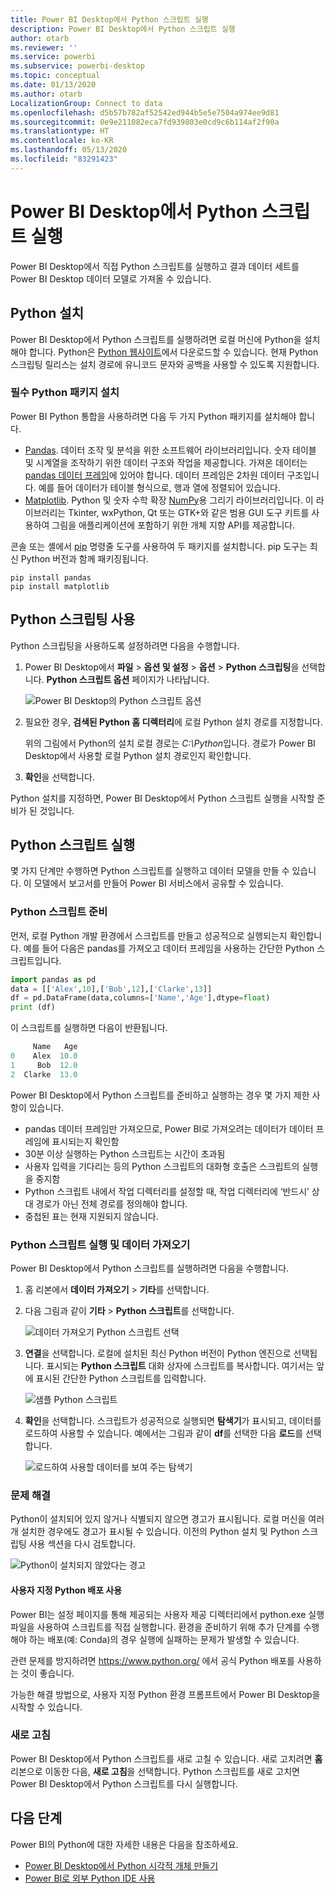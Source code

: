 ```yaml
---
title: Power BI Desktop에서 Python 스크립트 실행
description: Power BI Desktop에서 Python 스크립트 실행
author: otarb
ms.reviewer: ''
ms.service: powerbi
ms.subservice: powerbi-desktop
ms.topic: conceptual
ms.date: 01/13/2020
ms.author: otarb
LocalizationGroup: Connect to data
ms.openlocfilehash: d5b57b782af52542ed944b5e5e7504a974ee9d81
ms.sourcegitcommit: 0e9e211082eca7fd939803e0cd9c6b114af2f90a
ms.translationtype: HT
ms.contentlocale: ko-KR
ms.lasthandoff: 05/13/2020
ms.locfileid: "83291423"
---
```

# <a name="run-python-scripts-in-power-bi-desktop"></a>Power BI Desktop에서 Python 스크립트 실행

Power BI Desktop에서 직접 Python 스크립트를 실행하고 결과 데이터 세트를 Power BI Desktop 데이터 모델로 가져올 수 있습니다.

## <a name="install-python"></a>Python 설치

Power BI Desktop에서 Python 스크립트를 실행하려면 로컬 머신에 Python을 설치해야 합니다. Python은 [Python 웹사이트](https://www.python.org/)에서 다운로드할 수 있습니다. 현재 Python 스크립팅 릴리스는 설치 경로에 유니코드 문자와 공백을 사용할 수 있도록 지원합니다.

### <a name="install-required-python-packages"></a>필수 Python 패키지 설치

Power BI Python 통합을 사용하려면 다음 두 가지 Python 패키지를 설치해야 합니다.

* [Pandas](https://pandas.pydata.org/). 데이터 조작 및 분석을 위한 소프트웨어 라이브러리입니다. 숫자 테이블 및 시계열을 조작하기 위한 데이터 구조와 작업을 제공합니다. 가져온 데이터는 [pandas 데이터 프레임](https://www.tutorialspoint.com/python_pandas/python_pandas_dataframe.htm)에 있어야 합니다. 데이터 프레임은 2차원 데이터 구조입니다. 예를 들어 데이터가 테이블 형식으로, 행과 열에 정렬되어 있습니다.
* [Matplotlib](https://matplotlib.org/). Python 및 숫자 수학 확장 [NumPy](https://www.numpy.org/)용 그리기 라이브러리입니다. 이 라이브러리는 Tkinter, wxPython, Qt 또는 GTK+와 같은 범용 GUI 도구 키트를 사용하여 그림을 애플리케이션에 포함하기 위한 개체 지향 API를 제공합니다.

콘솔 또는 셸에서 [pip](https://pip.pypa.io/en/stable/) 명령줄 도구를 사용하여 두 패키지를 설치합니다. pip 도구는 최신 Python 버전과 함께 패키징됩니다.

```CMD
pip install pandas
pip install matplotlib
```

## <a name="enable-python-scripting"></a>Python 스크립팅 사용

Python 스크립팅을 사용하도록 설정하려면 다음을 수행합니다.

1. Power BI Desktop에서 **파일** > **옵션 및 설정** > **옵션** > **Python 스크립팅**을 선택합니다. **Python 스크립트 옵션** 페이지가 나타납니다.

   ![Power BI Desktop의 Python 스크립트 옵션](media/desktop-python-scripts/python-scripts-7.png)

1. 필요한 경우, **검색된 Python 홈 디렉터리**에 로컬 Python 설치 경로를 지정합니다.

   위의 그림에서 Python의 설치 로컬 경로는 *C:\Python*입니다. 경로가 Power BI Desktop에서 사용할 로컬 Python 설치 경로인지 확인합니다.

1. **확인**을 선택합니다.

Python 설치를 지정하면, Power BI Desktop에서 Python 스크립트 실행을 시작할 준비가 된 것입니다.

## <a name="run-python-scripts"></a>Python 스크립트 실행

몇 가지 단계만 수행하면 Python 스크립트를 실행하고 데이터 모델을 만들 수 있습니다. 이 모델에서 보고서를 만들어 Power BI 서비스에서 공유할 수 있습니다.

### <a name="prepare-a-python-script"></a>Python 스크립트 준비

먼저, 로컬 Python 개발 환경에서 스크립트를 만들고 성공적으로 실행되는지 확인합니다. 예를 들어 다음은 pandas를 가져오고 데이터 프레임을 사용하는 간단한 Python 스크립트입니다.

```python
import pandas as pd
data = [['Alex',10],['Bob',12],['Clarke',13]]
df = pd.DataFrame(data,columns=['Name','Age'],dtype=float)
print (df)
```

이 스크립트를 실행하면 다음이 반환됩니다.

```python
     Name   Age
0    Alex  10.0
1     Bob  12.0
2  Clarke  13.0
```

Power BI Desktop에서 Python 스크립트를 준비하고 실행하는 경우 몇 가지 제한 사항이 있습니다.

* pandas 데이터 프레임만 가져오므로, Power BI로 가져오려는 데이터가 데이터 프레임에 표시되는지 확인함
* 30분 이상 실행하는 Python 스크립트는 시간이 초과됨
* 사용자 입력을 기다리는 등의 Python 스크립트의 대화형 호출은 스크립트의 실행을 중지함
* Python 스크립트 내에서 작업 디렉터리를 설정할 때, 작업 디렉터리에 ‘반드시’ 상대 경로가 아닌 전체 경로를 정의해야 합니다. 
* 중첩된 표는 현재 지원되지 않습니다.

### <a name="run-your-python-script-and-import-data"></a>Python 스크립트 실행 및 데이터 가져오기

Power BI Desktop에서 Python 스크립트를 실행하려면 다음을 수행합니다.

1. 홈 리본에서 **데이터 가져오기** > **기타**를 선택합니다.

1. 다음 그림과 같이 **기타** > **Python 스크립트**를 선택합니다.

   ![데이터 가져오기 Python 스크립트 선택](media/desktop-python-scripts/python-scripts-1.png)

1. **연결**을 선택합니다. 로컬에 설치된 최신 Python 버전이 Python 엔진으로 선택됩니다. 표시되는 **Python 스크립트** 대화 상자에 스크립트를 복사합니다. 여기서는 앞에 표시된 간단한 Python 스크립트를 입력합니다.

   ![샘플 Python 스크립트](media/desktop-python-scripts/python-scripts-6.png)

1. **확인**을 선택합니다. 스크립트가 성공적으로 실행되면 **탐색기**가 표시되고, 데이터를 로드하여 사용할 수 있습니다. 예에서는 그림과 같이 **df**를 선택한 다음 **로드**를 선택합니다.

   ![로드하여 사용할 데이터를 보여 주는 탐색기](media/desktop-python-scripts/python-scripts-5.png) 

### <a name="troubleshooting"></a>문제 해결

Python이 설치되어 있지 않거나 식별되지 않으면 경고가 표시됩니다. 로컬 머신을 여러 개 설치한 경우에도 경고가 표시될 수 있습니다. 이전의 Python 설치 및 Python 스크립팅 사용 섹션을 다시 검토합니다.

![Python이 설치되지 않았다는 경고](media/desktop-python-scripts/python-scripts-3.png)

#### <a name="using-custom-python-distributions"></a>사용자 지정 Python 배포 사용

Power BI는 설정 페이지를 통해 제공되는 사용자 제공 디렉터리에서 python.exe 실행 파일을 사용하여 스크립트를 직접 실행합니다. 환경을 준비하기 위해 추가 단계를 수행해야 하는 배포(예: Conda)의 경우 실행에 실패하는 문제가 발생할 수 있습니다.

관련 문제를 방지하려면 https://www.python.org/ 에서 공식 Python 배포를 사용하는 것이 좋습니다.

가능한 해결 방법으로, 사용자 지정 Python 환경 프롬프트에서 Power BI Desktop을 시작할 수 있습니다.

### <a name="refresh"></a>새로 고침

Power BI Desktop에서 Python 스크립트를 새로 고칠 수 있습니다. 새로 고치려면 **홈** 리본으로 이동한 다음, **새로 고침**을 선택합니다. Python 스크립트를 새로 고치면 Power BI Desktop에서 Python 스크립트를 다시 실행합니다.

## <a name="next-steps"></a>다음 단계

Power BI의 Python에 대한 자세한 내용은 다음을 참조하세요.

* [Power BI Desktop에서 Python 시각적 개체 만들기](desktop-python-visuals.md)
* [Power BI로 외부 Python IDE 사용](desktop-python-ide.md)

